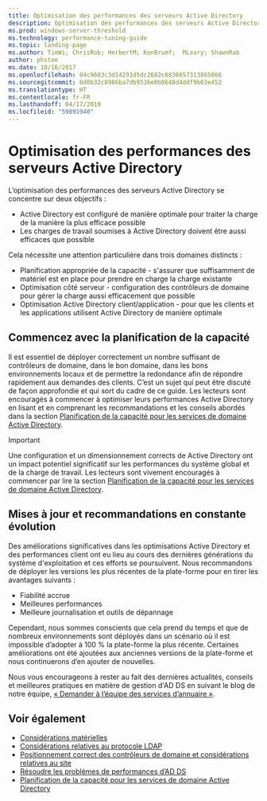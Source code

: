 ```yaml
---
title: Optimisation des performances des serveurs Active Directory
description: Optimisation des performances des serveurs Active Directory
ms.prod: windows-server-threshold
ms.technology: performance-tuning-guide
ms.topic: landing-page
ms.author: TimWi; ChrisRob; HerbertM; KenBrumf;  MLeary; ShawnRab
author: phstee
ms.date: 10/16/2017
ms.openlocfilehash: 04c9683c3d14291d5dc2682c6836657313865866
ms.sourcegitcommit: 0d0b32c8986ba7db9536e0b8648d4ddf9b03e452
ms.translationtype: HT
ms.contentlocale: fr-FR
ms.lasthandoff: 04/17/2019
ms.locfileid: "59891940"
---
```

# <a name="performance-tuning-active-directory-servers"></a>Optimisation des performances des serveurs Active Directory

L’optimisation des performances des serveurs Active Directory se concentre sur deux objectifs :
- Active Directory est configuré de manière optimale pour traiter la charge de la manière la plus efficace possible
- Les charges de travail soumises à Active Directory doivent être aussi efficaces que possible

Cela nécessite une attention particulière dans trois domaines distincts :
- Planification appropriée de la capacité - s'assurer que suffisamment de matériel est en place pour prendre en charge la charge existante
- Optimisation côté serveur - configuration des contrôleurs de domaine pour gérer la charge aussi efficacement que possible
- Optimisation Active Directory client/application - pour que les clients et les applications utilisent Active Directory de manière optimale

## <a name="start-with-capacity-planning"></a>Commencez avec la planification de la capacité
Il est essentiel de déployer correctement un nombre suffisant de contrôleurs de domaine, dans le bon domaine, dans les bons environnements locaux et de permettre la redondance afin de répondre rapidement aux demandes des clients. C’est un sujet qui peut être discuté de façon approfondie et qui sort du cadre de ce guide. Les lecteurs sont encouragés à commencer à optimiser leurs performances Active Directory en lisant et en comprenant les recommandations et les conseils abordés dans la section [Planification de la capacité pour les services de domaine Active Directory](https://go.microsoft.com/fwlink/?LinkId=324566).

>[!Important]
> Une configuration et un dimensionnement corrects de Active Directory ont un impact potentiel significatif sur les performances du système global et de la charge de travail. Les lecteurs sont vivement encouragés à commencer par lire la section [Planification de la capacité pour les services de domaine Active Directory](https://go.microsoft.com/fwlink/?LinkId=324566).

## <a name="updates-and-evolving-recommendations"></a>Mises à jour et recommandations en constante évolution

Des améliorations significatives dans les optimisations Active Directory et des performances client ont eu lieu au cours des dernières générations du système d'exploitation et ces efforts se poursuivent. Nous recommandons de déployer les versions les plus récentes de la plate-forme pour en tirer les avantages suivants :

- Fiabilité accrue
- Meilleures performances
- Meilleure journalisation et outils de dépannage

Cependant, nous sommes conscients que cela prend du temps et que de nombreux environnements sont déployés dans un scénario où il est impossible d’adopter à 100 % la plate-forme la plus récente. Certaines améliorations ont été ajoutées aux anciennes versions de la plate-forme et nous continuerons d’en ajouter de nouvelles.

Nous vous encourageons à rester au fait des dernières actualités, conseils et meilleures pratiques en matière de gestion d'AD DS en suivant le blog de notre équipe, [« Demander à l’équipe des services d’annuaire »](https://blogs.technet.microsoft.com/askds).

## <a name="see-also"></a>Voir également
- [Considérations matérielles](hardware-considerations.md)
- [Considérations relatives au protocole LDAP](ldap-considerations.md)
- [Positionnement correct des contrôleurs de domaine et considérations relatives au site](site-definition-considerations.md)
- [Résoudre les problèmes de performances d’AD DS](troubleshoot.md) 
- [Planification de la capacité pour les services de domaine Active Directory](https://go.microsoft.com/fwlink/?LinkId=324566)
